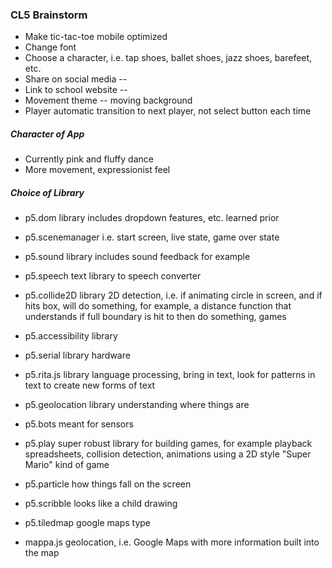 ### CL5 Brainstorm

* Make tic-tac-toe mobile optimized
* Change font
* Choose a character, i.e. tap shoes, ballet shoes, jazz shoes, barefeet, etc.
* Share on social media --
* Link to school website --
* Movement theme -- moving background
* Player automatic transition to next player, not select button each time

##### Character of App
* Currently pink and fluffy dance
* More movement, expressionist feel

##### Choice of Library
* p5.dom library includes dropdown features, etc. learned prior
* p5.scenemanager i.e. start screen, live state, game over state

* p5.sound library includes sound feedback for example
* p5.speech text library to speech converter

* p5.collide2D library 2D detection, i.e. if animating circle in screen, and if hits box, will do something, for example, a distance function that understands if full boundary is hit to then do something, games

* p5.accessibility library
* p5.serial library hardware
* p5.rita.js library language processing, bring in text, look for patterns in text to create new forms of text
* p5.geolocation library understanding where things are

* p5.bots meant for sensors
* p5.play super robust library for building games, for example playback spreadsheets, collision detection, animations using a 2D style "Super Mario" kind of game
* p5.particle how things fall on the screen
* p5.scribble looks like a child drawing
* p5.tiledmap google maps type
* mappa.js geolocation, i.e. Google Maps with more information built into the map
